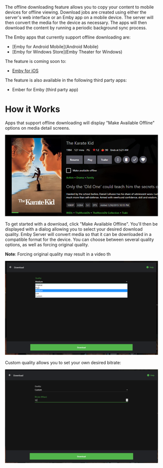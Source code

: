 The offline downloading feature allows you to copy your content to mobile devices for offline viewing. Download jobs are created using either the server's web interface or an Emby app on a mobile device. The server will then convert the media for the device as necessary. The apps will then download the content by running a periodic background sync process.

The Emby apps that currently support offline downloading are:

* [Emby for Android Mobile](Android Mobile)
* [Emby for Windows Store](Emby Theater for Windows)

The feature is coming soon to:

* [Emby for iOS](iOS)

The feature is also available in the following third party apps:

* Ember for Emby (third party app)

# How it Works

Apps that support offline downloading will display "Make Available Offline" options on media detail screens.

![](images/apps/offlinedownload1.png)

To get started with a download, click "Make Available Offline". You'll then be displayed with a dialog allowing you to select your desired download quality. Emby Server will convert media so that it can be downloaded in a compatible format for the device. You can choose between several quality options, as well as forcing original quality.

**Note**: Forcing original quality may result in a video th

![](images/apps/offlinedownload2.png)

Custom quality allows you to set your own desired bitrate:

![](images/apps/offlinedownload3.png)